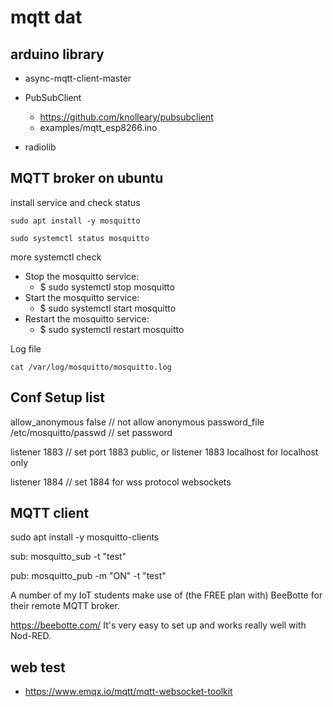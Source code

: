 
# mqtt dat 

## arduino library 

- async-mqtt-client-master 

- PubSubClient
    - https://github.com/knolleary/pubsubclient
    - examples/mqtt_esp8266.ino

- radiolib


## MQTT broker on ubuntu 

install service and check status 

    sudo apt install -y mosquitto

    sudo systemctl status mosquitto

more systemctl check 

- Stop the mosquitto service:
    - $ sudo systemctl stop mosquitto
- Start the mosquitto service:
    - $ sudo systemctl start mosquitto
- Restart the mosquitto service:
    - $ sudo systemctl restart mosquitto

Log file 

    cat /var/log/mosquitto/mosquitto.log

## Conf Setup list
allow_anonymous false  // not allow anonymous
password_file /etc/mosquitto/passwd // set password

listener 1883  // set port 1883 public, or listener 1883 localhost for localhost only

listener 1884 // set 1884 for wss
protocol websockets




## MQTT client 

sudo apt install -y mosquitto-clients

sub:
mosquitto_sub -t "test"

pub:
mosquitto_pub -m "ON" -t "test"

A number of my IoT students make use of (the FREE plan with) BeeBotte for their remote MQTT broker.

https://beebotte.com/
It's very easy to set up and works really well with Nod-RED.



## web test 
- https://www.emqx.io/mqtt/mqtt-websocket-toolkit